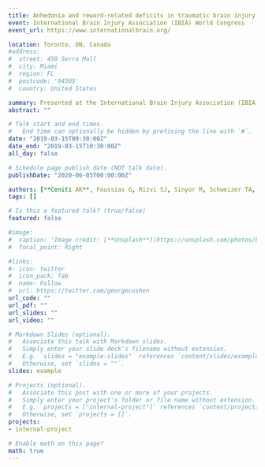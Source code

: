 ```yaml
---
title: Anhedonia and reward-related deficits in traumatic brain injury: Implications for development of depression post-injury (Poster)
event: International Brain Injury Association (IBIA) World Congress
event_url: https://www.internationalbrain.org/

location: Toronto, ON, Canada
#address:
#  street: 450 Serra Mall
#  city: Miami
#  region: FL
#  postcode: '94305'
#  country: United States

summary: Presented at the International Brain Injury Association (IBIA) World Congress.
abstract: ""

# Talk start and end times.
#   End time can optionally be hidden by prefixing the line with `#`.
date: "2019-03-15T09:30:00Z"
date_end: "2019-03-15T10:30:00Z"
all_day: false

# Schedule page publish date (NOT talk date).
publishDate: "2020-06-05T00:00:00Z"

authors: [**Ceniti AK**, Foussias G, Rizvi SJ, Sinyor M, Schweizer TA, Kennedy SH]
tags: []

# Is this a featured talk? (true/false)
featured: false

#image:
#  caption: 'Image credit: [**Unsplash**](https://unsplash.com/photos/bzdhc5b3Bxs)'
#  focal_point: Right

#links:
#- icon: twitter
#  icon_pack: fab
#  name: Follow
#  url: https://twitter.com/georgecushen
url_code: ""
url_pdf: ""
url_slides: ""
url_video: ""

# Markdown Slides (optional).
#   Associate this talk with Markdown slides.
#   Simply enter your slide deck's filename without extension.
#   E.g. `slides = "example-slides"` references `content/slides/example-slides.md`.
#   Otherwise, set `slides = ""`.
slides: example

# Projects (optional).
#   Associate this post with one or more of your projects.
#   Simply enter your project's folder or file name without extension.
#   E.g. `projects = ["internal-project"]` references `content/project/deep-learning/index.md`.
#   Otherwise, set `projects = []`.
projects:
- internal-project

# Enable math on this page?
math: true
---
```


